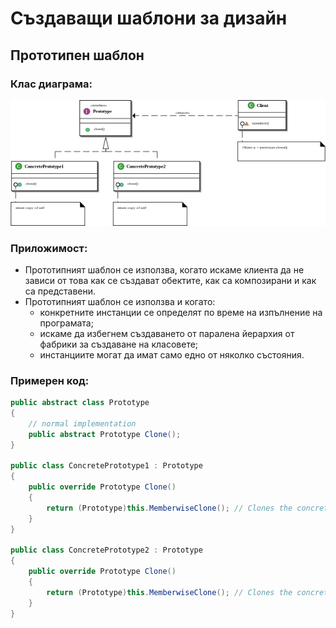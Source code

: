 # Създаващи шаблони за дизайн
## Прототипен шаблон
### Клас диаграма:
![Alt text](../imgs/prototype.png)
### Приложимост:
* Прототипният шаблон се използва, когато искаме клиента да не зависи от това как се създават обектите, как са композирани и как са представени.
* Прототипният шаблон се използва и когато:
  * конкретните инстанции се определят по време на изпълнение на програмата;
  * искаме да избегнем създаването от паралена йерархия от фабрики за създаване на класовете;
  * инстанциите могат да имат само едно от няколко състояния.
### Примерен код:
```cs
public abstract class Prototype
{
    // normal implementation
    public abstract Prototype Clone();
}

public class ConcretePrototype1 : Prototype
{
    public override Prototype Clone()
    {
        return (Prototype)this.MemberwiseClone(); // Clones the concrete class.
    }
}

public class ConcretePrototype2 : Prototype
{
    public override Prototype Clone()
    {
        return (Prototype)this.MemberwiseClone(); // Clones the concrete class.
    }
}
```